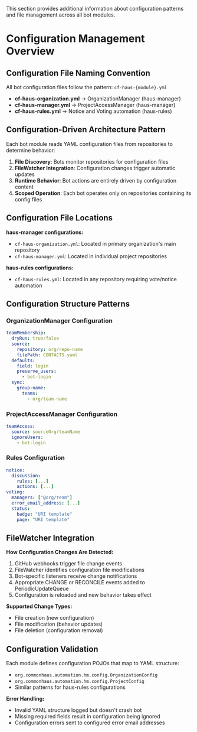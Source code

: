 This section provides additional information about configuration patterns and file management across all bot modules.

# Configuration Management Overview

## Configuration File Naming Convention

All bot configuration files follow the pattern: `cf-haus-{module}.yml`

- **cf-haus-organization.yml** → OrganizationManager (haus-manager)
- **cf-haus-manager.yml** → ProjectAccessManager (haus-manager)  
- **cf-haus-rules.yml** → Notice and Voting automation (haus-rules)

## Configuration-Driven Architecture Pattern

Each bot module reads YAML configuration files from repositories to determine behavior:

1. **File Discovery**: Bots monitor repositories for configuration files
2. **FileWatcher Integration**: Configuration changes trigger automatic updates
3. **Runtime Behavior**: Bot actions are entirely driven by configuration content
4. **Scoped Operation**: Each bot operates only on repositories containing its config files

## Configuration File Locations

**haus-manager configurations:**
- `cf-haus-organization.yml`: Located in primary organization's main repository
- `cf-haus-manager.yml`: Located in individual project repositories

**haus-rules configurations:**
- `cf-haus-rules.yml`: Located in any repository requiring vote/notice automation

## Configuration Structure Patterns

### OrganizationManager Configuration
```yaml
teamMembership:
  dryRun: true/false
  source:
    repository: org/repo-name
    filePath: CONTACTS.yaml
  defaults:
    field: login
    preserve_users:
      - bot-login
  sync:
    group-name:
      teams:
        - org/team-name
```

### ProjectAccessManager Configuration  
```yaml
teamAccess:
  source: sourceOrg/teamName
  ignoreUsers:
    - bot-login
```

### Rules Configuration
```yaml
notice:
  discussion:
    rules: [...]
    actions: [...]
voting:
  managers: ["@org/team"]
  error_email_address: [...]
  status:
    badge: "URI template"
    page: "URI template"
```

## FileWatcher Integration

**How Configuration Changes Are Detected:**
1. GitHub webhooks trigger file change events
2. FileWatcher identifies configuration file modifications
3. Bot-specific listeners receive change notifications
4. Appropriate CHANGE or RECONCILE events added to PeriodicUpdateQueue
5. Configuration is reloaded and new behavior takes effect

**Supported Change Types:**
- File creation (new configuration)
- File modification (behavior updates)
- File deletion (configuration removal)

## Configuration Validation

Each module defines configuration POJOs that map to YAML structure:
- `org.commonhaus.automation.hm.config.OrganizationConfig`
- `org.commonhaus.automation.hm.config.ProjectConfig`
- Similar patterns for haus-rules configurations

**Error Handling:**
- Invalid YAML structure logged but doesn't crash bot
- Missing required fields result in configuration being ignored
- Configuration errors sent to configured error email addresses